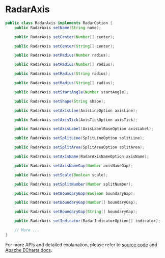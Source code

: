 # RadarAxis

```java
public class RadarAxis implements RadarOption {
    public RadarAxis setName(String name);

    public RadarAxis setCenter(Number[] center);

    public RadarAxis setCenter(String[] center);

    public RadarAxis setRadius(Number radius);

    public RadarAxis setRadius(Number[] radius);

    public RadarAxis setRadius(String radius);

    public RadarAxis setRadius(String[] radius);

    public RadarAxis setStartAngle(Number startAngle);

    public RadarAxis setShape(String shape);

    public RadarAxis setAxisLine(AxisLineOption axisLine);

    public RadarAxis setAxisTick(AxisTickOption axisTick);

    public RadarAxis setAxisLabel(AxisLabelBaseOption axisLabel);

    public RadarAxis setSplitLine(SplitLineOption splitLine);

    public RadarAxis setSplitArea(SplitAreaOption splitArea);

    public RadarAxis setAxisName(RadarAxisNameOption axisName);

    public RadarAxis setAxisNameGap(Number axisNameGap);

    public RadarAxis setScale(Boolean scale);

    public RadarAxis setSplitNumber(Number splitNumber);

    public RadarAxis setBoundaryGap(Boolean boundaryGap);

    public RadarAxis setBoundaryGap(Number[] boundaryGap);

    public RadarAxis setBoundaryGap(String[] boundaryGap);

    public RadarAxis setIndicator(RadarIndicatorOption[] indicator);

    // More ...
}
```

For more APIs and detailed explanation, please refer to [source code](https://github.com/ECharts-Java/ECharts-Java/blob/master/src/main/java/org/icepear/echarts/components/coord/radar/RadarAxis.java) and [Apache ECharts docs](https://echarts.apache.org/en/option.html#radar).
